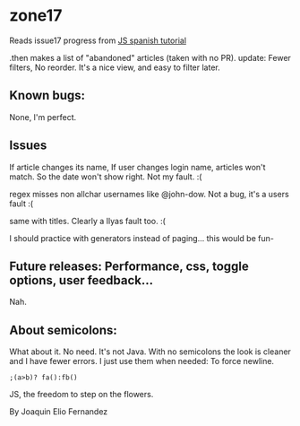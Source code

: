 # zone17

Reads issue17 progress from [JS spanish tutorial](https://github.com/javascript-tutorial/es.javascript.info/issues/17)

.then makes a list of "abandoned" articles  (taken with no PR).
update: Fewer filters, No reorder. It's a nice view, and easy to filter later.



## Known bugs:

None, I'm perfect.


## Issues 

If article changes its name,
If user changes login name,
articles won't match. So the date won't show right.  Not my fault.  :(

regex misses non allchar usernames like @john-dow.  Not a bug, it's a users fault  :(

same with titles.  Clearly a Ilyas fault too.  :(

I should practice with generators instead of paging...  this would be fun- 

## Future releases: Performance, css, toggle options, user feedback...
Nah.


## About semicolons:

What about it. No need.
It's not Java. With no semicolons the look is cleaner and I have fewer errors.
I just use them when needed: 
To force newline.

`
  ;(a>b)? fa():fb()
`  

JS, the freedom to step on the flowers.


By 
Joaquin Elio Fernandez
